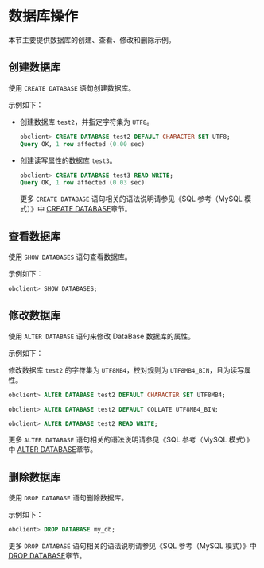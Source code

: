 数据库操作 
==========================

本节主要提供数据库的创建、查看、修改和删除示例。

创建数据库 
--------------------------

使用 `CREATE DATABASE` 语句创建数据库。

示例如下：

* 创建数据库 `test2`，并指定字符集为 `UTF8`。

  ```sql
  obclient> CREATE DATABASE test2 DEFAULT CHARACTER SET UTF8;
  Query OK, 1 row affected (0.00 sec)
  ```

  

* 创建读写属性的数据库 `test3`。

  ```sql
  obclient> CREATE DATABASE test3 READ WRITE;
  Query OK, 1 row affected (0.03 sec)
  ```

  

  更多 `CREATE DATABASE` 语句相关的语法说明请参见《SQL 参考（MySQL 模式）》中 [CREATE DATABASE](../../10.sql-reference/5.sql-statement/11.create-database.md)章节。
  




查看数据库 
--------------------------

使用 `SHOW DATABASES` 语句查看数据库。

示例如下：

```sql
obclient> SHOW DATABASES;
```



修改数据库 
--------------------------

使用 `ALTER DATABASE` 语句来修改 DataBase 数据库的属性。

示例如下：

修改数据库 `test2` 的字符集为 `UTF8MB4`，校对规则为 `UTF8MB4_BIN`，且为读写属性。

```sql
obclient> ALTER DATABASE test2 DEFAULT CHARACTER SET UTF8MB4;

obclient> ALTER DATABASE test2 DEFAULT COLLATE UTF8MB4_BIN;

obclient> ALTER DATABASE test2 READ WRITE;
```



更多 `ALTER DATABASE` 语句相关的语法说明请参见《SQL 参考（MySQL 模式）》中 [ALTER DATABASE](../../10.sql-reference/5.sql-statement/2.alter-database.md)章节。

删除数据库 
--------------------------

使用 `DROP DATABASE` 语句删除数据库。

示例如下：

```sql
obclient> DROP DATABASE my_db;    
```



更多 `DROP DATABASE` 语句相关的语法说明请参见《SQL 参考（MySQL 模式）》中 [DROP DATABASE](../../10.sql-reference/5.sql-statement/24.drop-database.md)章节。
